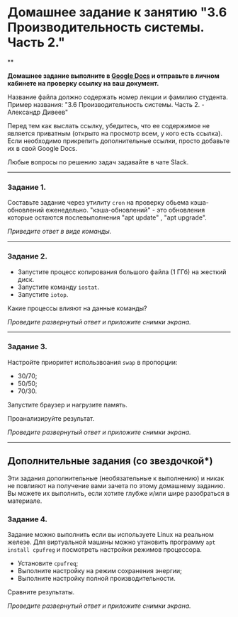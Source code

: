 # Домашнее задание к занятию "3.6 Производительность системы. Часть 2."

**

**Домашнее задание выполните в [Google Docs](https://docs.google.com/) и отправьте в личном кабинете на проверку ссылку на ваш документ.**

Название файла должно содержать номер лекции и фамилию студента. Пример названия: "3.6 Производительность системы. Часть 2. - Александр Дивеев"

Перед тем как выслать ссылку, убедитесь, что ее содержимое не является приватным (открыто на просмотр всем, у кого есть ссылка). Если необходимо прикрепить дополнительные ссылки, просто добавьте их в свой Google Docs.

Любые вопросы по решению задач задавайте в чате Slack.

------

### Задание 1.

Составьте задание через утилиту `cron` на проверку обьема кэша-обновлений еженедельно. "кэша-обновлений" - это обновления которые остаются послевыполнения "apt update" , "apt upgrade".

*Приведите ответ в виде команды.*

------

### Задание 2.

- Запустите процесс копирования большого файла (1 ГГб) на жесткий диск. 
- Запустите команду `iostat`. 
- Запустите `iotop`.

Какие процессы влияют на данные команды?

*Проведите развернутый ответ и приложите снимки экрана.*


------

### Задание 3.

Настройте приоритет использвоания `swap` в пропорции:

- 30/70; 
- 50/50;
- 70/30.

Запустите браузер и нагрузите память. 

Проанализируйте результат.

*Проведите развернутый ответ и приложите снимки экрана.*

------


## Дополнительные задания (со звездочкой*)
Эти задания дополнительные (необязательные к выполнению) и никак не повлияют на получение вами зачета по этому домашнему заданию. Вы можете их выполнить, если хотите глубже и/или шире разобраться в материале.

### Задание 4.

Задание можно выполнить если вы используете Linux на реальном железе. Для виртуальной машины можно утановить программу `apt install cpufreg` и посмотреть настройки режимов процессора. 

- Установите `cpufreq`; 
- Выполните настройку на режим сохранения энергии; 
- Выполните настройку полной производительности.

Сравните результаты.

*Проведите развернутый ответ и приложите снимки экрана.*

